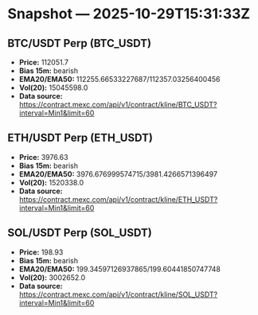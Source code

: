 # Snapshot — 2025-10-29T15:31:33Z

## BTC/USDT Perp (BTC_USDT)
- **Price:** 112051.7
- **Bias 15m:** bearish
- **EMA20/EMA50:** 112255.66533227687/112357.03256400456
- **Vol(20):** 15045598.0
- **Data source:** https://contract.mexc.com/api/v1/contract/kline/BTC_USDT?interval=Min1&limit=60

## ETH/USDT Perp (ETH_USDT)
- **Price:** 3976.63
- **Bias 15m:** bearish
- **EMA20/EMA50:** 3976.676999574715/3981.4266571396497
- **Vol(20):** 1520338.0
- **Data source:** https://contract.mexc.com/api/v1/contract/kline/ETH_USDT?interval=Min1&limit=60

## SOL/USDT Perp (SOL_USDT)
- **Price:** 198.93
- **Bias 15m:** bearish
- **EMA20/EMA50:** 199.34597126937865/199.60441850747748
- **Vol(20):** 3002652.0
- **Data source:** https://contract.mexc.com/api/v1/contract/kline/SOL_USDT?interval=Min1&limit=60
